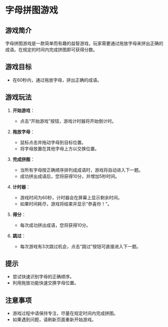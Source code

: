 # 字母拼图游戏

## 游戏简介

字母拼图游戏是一款简单而有趣的益智游戏，玩家需要通过拖放字母来拼出正确的成语。在规定的时间内完成拼图即可获得分数。

## 游戏目标

- 在60秒内，通过拖放字母，拼出正确的成语。

## 游戏玩法

1. **开始游戏**：
   - 点击“开始游戏”按钮，游戏计时器将开始倒计时。

2. **拖放字母**：
   - 鼠标点击并拖动字母到目标位置。
   - 将字母放置在其他字母上方以交换位置。

3. **完成拼图**：
   - 当所有字母按正确顺序排列成成语时，游戏将自动进入下一题。
   - 成功拼出成语后，您将获得10分，并增加5秒时间。

4. **计时器**：
   - 游戏时间为60秒，计时器会在屏幕上显示剩余时间。
   - 如果时间耗尽，游戏将结束并显示“恭喜你！”。

5. **得分**：
   - 每次成功拼出成语，您将获得10分。

6. **跳过**：
   - 每次游戏有3次跳过机会，点击“跳过”按钮可直接进入下一题。

## 提示

- 尝试快速识别字母的正确顺序。
- 利用拖放功能快速交换字母位置。

## 注意事项

- 游戏过程中请保持专注，尽量在规定时间内完成拼图。
- 如果遇到问题，请刷新页面重新开始游戏。